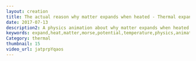 ```yaml
---
layout: creation
title: The actual reason why matter expands when heated - Thermal expansion
date: 2017-07-13
description2: A physics animation about why matter expands when heated. Thermal expansion is happens because of the morse potential. When heated (adding more kinetic energy in the molecules) The molecules have on average a bigger molecule. Buy why? The potential energy between neighboring atoms are not symmetric takes more energy to compress the spring, than it takes to stretch. (Animated physics video)
keywords: expand,heat,matter,morse,potential,temperature,physics,animation,contract,material,thermal expansion animation in atomic scale,matter expands when heated,the reason of thermal expansion,why thermal expansion happens,science,thermal expansion,expansion of molecules due to heat,thermal expansion animation,thermal expansion molecules
Category: thermal
thumbnail: 15
video_url: jatprpYqaos
---
```

